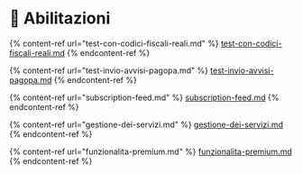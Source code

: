 # 🔑 Abilitazioni

{% content-ref url="test-con-codici-fiscali-reali.md" %}
[test-con-codici-fiscali-reali.md](test-con-codici-fiscali-reali.md)
{% endcontent-ref %}

{% content-ref url="test-invio-avvisi-pagopa.md" %}
[test-invio-avvisi-pagopa.md](test-invio-avvisi-pagopa.md)
{% endcontent-ref %}

{% content-ref url="subscription-feed.md" %}
[subscription-feed.md](subscription-feed.md)
{% endcontent-ref %}

{% content-ref url="gestione-dei-servizi.md" %}
[gestione-dei-servizi.md](gestione-dei-servizi.md)
{% endcontent-ref %}

{% content-ref url="funzionalita-premium.md" %}
[funzionalita-premium.md](funzionalita-premium.md)
{% endcontent-ref %}
